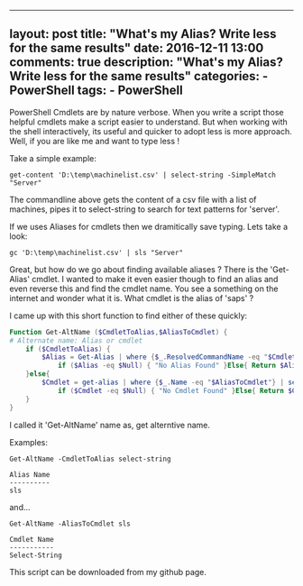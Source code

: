 
---
layout: post
title:  "What's my Alias? Write less for the same results"
date:   2016-12-11 13:00
comments: true
description: "What's my Alias? Write less for the same results"
categories: 
    - PowerShell
tags: 
    - PowerShell
---

PowerShell Cmdlets are by nature verbose. When you write a script those helpful cmdlets make a script easier to understand.
But when working with the shell interactively, its useful and quicker to adopt less is more approach. Well, if you are like me
and want to type less !

Take a simple example:
```
get-content 'D:\temp\machinelist.csv' | select-string -SimpleMatch "Server"
```
The commandline above gets the content of a csv file with a list of machines, pipes it to select-string to search for text patterns
for 'server'. 

If we uses Aliases for cmdlets then we dramitically save typing. Lets take a look:
```
gc 'D:\temp\machinelist.csv' | sls "Server"
```

Great, but how do we go about finding available aliases ? There is the 'Get-Alias' cmdlet. 
I wanted to make it even easier though to find an alias and even reverse this and find the cmdlet name. You see a something on the
internet and wonder what it is. What cmdlet is the alias of 'saps' ?

I came up with this short function to find either of these quickly:

```PowerShell
Function Get-AltName ($CmdletToAlias,$AliasToCmdlet) {
# Alternate name: Alias or cmdlet         
    if ($CmdletToAlias) {
        $Alias = Get-Alias | where {$_.ResolvedCommandName -eq "$CmdletToAlias"} | select @{Name="Alias Name";Expression={$_.name}}
            if ($Alias -eq $Null) { "No Alias Found" }Else{ Return $Alias }     
    }else{       
        $Cmdlet = get-alias | where {$_.Name -eq "$AliasToCmdlet"} | select @{Name="Cmdlet Name";Expression={$_.ResolvedCommand}}
            if ($Cmdlet -eq $Null) { "No Cmdlet Found" }Else{ Return $Cmdlet }      
    }
}
```

I called it 'Get-AltName' name as, get alterntive name. 

Examples:

```
Get-AltName -CmdletToAlias select-string

Alias Name
----------
sls
```

and...

```
Get-AltName -AliasToCmdlet sls

Cmdlet Name
-----------
Select-String
```

This script can be downloaded from my github page.
[](https://github.com/Graham-Beer/Find-Alias-or-Cmdlet)

